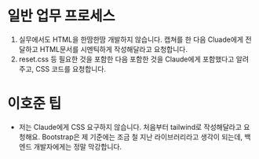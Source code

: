 # 일반 업무 프로세스
1. 실무에서도 HTML을 한땀한땀 개발하지 않습니다. 캡쳐를 한 다음 Cluade에게 전달하고 HTML문서를 시멘틱하게 작성해달라고 요청합니다.
2. reset.css 등 필요한 것을 포함한 다음 포함한 것을 Claude에게 포함했다고 알려주고, CSS 코드를 요청합니다.

# 이호준 팁
* 저는 Claude에게 CSS 요구하지 않습니다. 처음부터 tailwind로 작성해달라고 요청해요. Bootstrap은 제 기준에는 조금 철 지난 라이브러리라고 생각이 되는데, 백엔드 개발자에게는 정말 막강합니다.